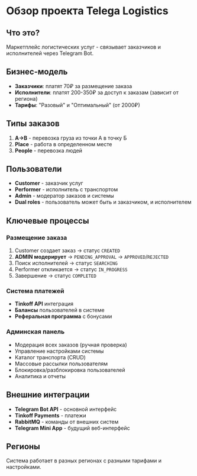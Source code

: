 # Обзор проекта Telega Logistics

## Что это?
Маркетплейс логистических услуг - связывает заказчиков и исполнителей через Telegram Bot.

## Бизнес-модель
- **Заказчики**: платят 70₽ за размещение заказа
- **Исполнители**: платят 200-350₽ за доступ к заказам (зависит от региона)
- **Тарифы**: "Разовый" и "Оптимальный" (от 2000₽)

## Типы заказов
1. **A→B** - перевозка груза из точки А в точку Б
2. **Place** - работа в определенном месте
3. **People** - перевозка людей

## Пользователи
- **Customer** - заказчик услуг
- **Performer** - исполнитель с транспортом
- **Admin** - модератор заказов и системы
- **Dual roles** - пользователь может быть и заказчиком, и исполнителем

## Ключевые процессы

### Размещение заказа
1. Customer создает заказ → статус `CREATED`
2. **ADMIN модерирует** → `PENDING_APPROVAL` → `APPROVED`/`REJECTED`
3. Поиск исполнителей → статус `SEARCHING`
4. Performer откликается → статус `IN_PROGRESS`
5. Завершение → статус `COMPLETED`

### Система платежей
- **Tinkoff API** интеграция
- **Балансы** пользователей в системе
- **Реферальная программа** с бонусами

### Админская панель
- Модерация всех заказов (ручная проверка)
- Управление настройками системы
- Каталог транспорта (CRUD)
- Массовые рассылки пользователям
- Блокировка/разблокировка пользователей
- Аналитика и отчеты

## Внешние интеграции
- **Telegram Bot API** - основной интерфейс
- **Tinkoff Payments** - платежи
- **RabbitMQ** - команды от внешних систем
- **Telegram Mini App** - будущий веб-интерфейс

## Регионы
Система работает в разных регионах с разными тарифами и настройками. 